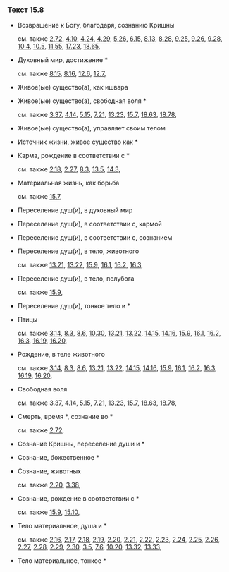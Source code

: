 ### Текст 15.8
	
- Возвращение к Богу, благодаря, сознанию Кришны

	см. также  [2.72](../02/0272.md),  [4.10](../04/0410.md),  [4.24](../04/0424.md),  [4.29](../04/0429.md),  [5.26](../05/0526.md),  [6.15](../06/0615.md),  [8.13](../08/0813.md),  [8.28](../08/0828.md),  [9.25](../09/0925.md),  [9.26](../09/0926.md),  [9.28](../09/0928.md),  [10.4](../10/1004.md),  [10.5](../10/1005.md),  [11.55](../11/1155.md),  [17.23](../17/1723.md),  [18.65](../18/1865.md), 
	
- Духовный мир, достижение *

	см. также  [8.15](../08/0815.md),  [8.16](../08/0816.md),  [12.6](../12/1206.md),  [12.7](../12/1207.md), 
	
- Живое(ые) существо(а), как ишвара

	
- Живое(ые) существо(а), свободная воля *

	см. также  [3.37](../03/0337.md),  [4.14](../04/0414.md),  [5.15](../05/0515.md),  [7.21](../07/0721.md),  [13.23](../13/1323.md),  [15.7](../15/1507.md),  [18.63](../18/1863.md),  [18.78](../18/1878.md), 
	
- Живое(ые) существо(а), управляет своим телом

	
- Источник жизни, живое существо как *

	
- Карма, рождение в соответствии с *

	см. также  [2.18](../02/0218.md),  [2.27](../02/0227.md),  [8.3](../08/0803.md),  [13.5](../13/1305.md),  [14.3](../14/1403.md), 
	
- Материальная жизнь, как борьба

	см. также  [15.7](../15/1507.md), 
	
- Переселение душ(и), в духовный мир

	
- Переселение душ(и), в соответствии с, кармой

	
- Переселение душ(и), в соответствии с, сознанием

	
- Переселение душ(и), в тело, животного

	см. также  [13.21](../13/1321.md),  [13.22](../13/1322.md),  [15.9](../15/1509.md),  [16.1](../16/1601.md),  [16.2](../16/1602.md),  [16.3](../16/1603.md), 
	
- Переселение душ(и), в тело, полубога

	см. также  [15.9](../15/1509.md), 
	
- Переселение душ(и), тонкое тело и *

	
- Птицы

	см. также  [3.14](../03/0314.md),  [8.3](../08/0803.md),  [8.6](../08/0806.md),  [10.30](../10/1030.md),  [13.21](../13/1321.md),  [13.22](../13/1322.md),  [14.15](../14/1415.md),  [14.16](../14/1416.md),  [15.9](../15/1509.md),  [16.1](../16/1601.md),  [16.2](../16/1602.md),  [16.3](../16/1603.md),  [16.19](../16/1619.md),  [16.20](../16/1620.md), 
	
- Рождение, в теле животного

	см. также  [3.14](../03/0314.md),  [8.3](../08/0803.md),  [8.6](../08/0806.md),  [13.21](../13/1321.md),  [13.22](../13/1322.md),  [14.15](../14/1415.md),  [14.16](../14/1416.md),  [15.9](../15/1509.md),  [16.1](../16/1601.md),  [16.2](../16/1602.md),  [16.3](../16/1603.md),  [16.19](../16/1619.md),  [16.20](../16/1620.md), 
	
- Свободная воля

	см. также  [3.37](../03/0337.md),  [4.14](../04/0414.md),  [5.15](../05/0515.md),  [7.21](../07/0721.md),  [13.23](../13/1323.md),  [15.7](../15/1507.md),  [18.63](../18/1863.md),  [18.78](../18/1878.md), 
	
- Смерть, время *, сознание во *

	см. также  [2.72](../02/0272.md), 
	
- Сознание Кришны, переселение души и *

	
- Сознание, божественное *

	
- Сознание, животных

	см. также  [2.20](../02/0220.md),  [3.38](../03/0338.md), 
	
- Сознание, рождение в соответствии с *

	см. также  [15.9](../15/1509.md),  [15.10](../15/1510.md), 
	
- Тело материальное, душа и *

	см. также  [2.16](../02/0216.md),  [2.17](../02/0217.md),  [2.18](../02/0218.md),  [2.19](../02/0219.md),  [2.20](../02/0220.md),  [2.21](../02/0221.md),  [2.22](../02/0222.md),  [2.23](../02/0223.md),  [2.24](../02/0224.md),  [2.25](../02/0225.md),  [2.26](../02/0226.md),  [2.27](../02/0227.md),  [2.28](../02/0228.md),  [2.29](../02/0229.md),  [2.30](../02/0230.md),  [3.5](../03/0305.md),  [7.6](../07/0706.md),  [10.20](../10/1020.md),  [13.32](../13/1332.md),  [13.33](../13/1333.md), 
	
- Тело материальное, тонкое *

